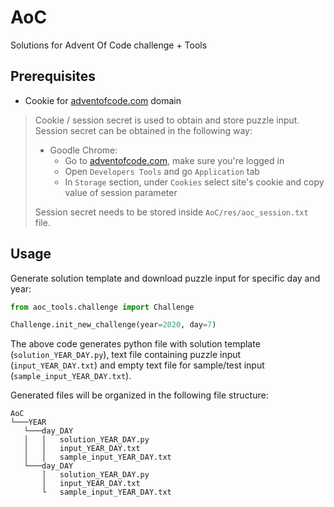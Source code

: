 # AoC
Solutions for Advent Of Code challenge + Tools

## Prerequisites

* Cookie for [adventofcode.com](adventofcode.com) domain
> Cookie / session secret is used to obtain and store puzzle input. Session secret can be obtained in the following way:
> * Goodle Chrome:
>   * Go to [adventofcode.com](adventofcode.com), make sure you're logged in 
>   * Open `Developers Tools` and go `Application` tab 
>   * In `Storage` section, under `Cookies` select site's cookie and copy value of session parameter
> 
> Session secret needs to be stored inside `AoC/res/aoc_session.txt` file.

## Usage
Generate solution template and download puzzle input for specific day and year:

```python
from aoc_tools.challenge import Challenge

Challenge.init_new_challenge(year=2020, day=7)
```

The above code generates python file with solution template (`solution_YEAR_DAY.py`), text file containing puzzle input
(`input_YEAR_DAY.txt`) and empty text file for sample/test input (`sample_input_YEAR_DAY.txt`).

Generated files will be organized in the following file structure:

```
AoC
└───YEAR
   └───day_DAY
   │   │   solution_YEAR_DAY.py
   │   │   input_YEAR_DAY.txt
   │   │   sample_input_YEAR_DAY.txt
   └───day_DAY
       │   solution_YEAR_DAY.py
       │   input_YEAR_DAY.txt
       └   sample_input_YEAR_DAY.txt
```
